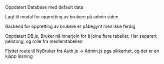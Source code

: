 Oppdatert Database med default data

Lagt til modal for oppretting av brukere på admin siden

Backend for oppretting av brukere er påbegynt men ikke ferdig

Oppdatert DB.js, Bruker nå innerjoin for å joine flere tabeller, Har separert pelotong, og rolle fra medlemtabellen

Flyttet route til NyBruker fra Auth.js -> Admin.js pga sikkerhet, og det er en kjapp løsning

